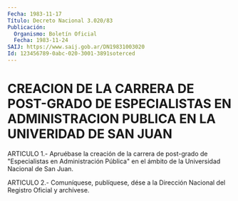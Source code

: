 ```yaml
---
Fecha: 1983-11-17
Título: Decreto Nacional 3.020/83
Publicación:
  Organismo: Boletín Oficial
  Fecha: 1983-11-24
SAIJ: https://www.saij.gob.ar/DN19831003020
Id: 123456789-0abc-020-3001-3891soterced
---
```

# CREACION DE LA CARRERA DE POST-GRADO DE ESPECIALISTAS EN ADMINISTRACION PUBLICA EN LA UNIVERIDAD DE SAN JUAN

<a id="1"></a>
ARTICULO 1.- Apruébase la creación de la carrera de post-grado de "Especialistas  en  Administración  Pública"  en el ámbito de la Universidad Nacional de San Juan.

<a id="2"></a>
ARTICULO  2.-  Comuníquese,  publíquese,  dése  a la Dirección Nacional del Registro Oficial y archívese.
